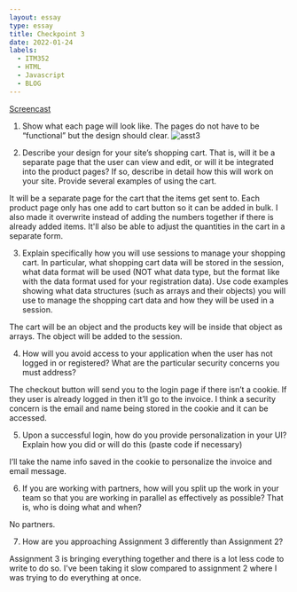 ```yaml
---
layout: essay
type: essay
title: Checkpoint 3
date: 2022-01-24
labels:
  - ITM352
  - HTML
  - Javascript
  - BLOG
---
```

[Screencast](https://youtu.be/_GVkJrRo0iY)

1. Show what each page will look like. The pages do not have to be “functional” but the design should clear. 
![asst3](https://user-images.githubusercontent.com/97568424/166875420-6b6669fa-48dd-4658-8b3c-1b94850a02e8.jpg)

2. Describe your design for your site’s shopping cart. That is, will it be a separate page that the user can view and edit, or will it be integrated into the product pages? If so, describe in detail how this will work on your site. Provide several examples of using the cart.

It will be a separate page for the cart that the items get sent to. Each product page only has one add to cart button so it can be added in bulk. I also made it overwrite instead of adding the numbers together if there is already added items. It'll also be able to adjust the quantities in the cart in a separate form. 

3. Explain specifically how you will use sessions to manage your shopping cart. In particular, what shopping cart data will be stored in the session, what data format will be used (NOT what data type, but the format like with the data format used for your registration data). Use code examples showing what data structures (such as arrays and their objects) you will use to manage the shopping cart data and how they will be used in a session.

The cart will be an object and the products key will be inside that object as arrays. The object will be added to the session.

4.  How will you avoid access to your application when the user has not logged in or registered? What are the particular security concerns you must address?

The checkout button will send you to the login page if there isn’t a cookie. If they user is already logged in then it’ll go to the invoice. I think a security concern is the email and name being stored in the cookie and it can be accessed.

5. Upon a successful login, how do you provide personalization in your UI? Explain how you did or will do this (paste code if necessary)

I’ll take the name info saved in the cookie to personalize the invoice and email message.

6.  If you are working with partners, how will you split up the work in your team so that you are working in parallel as effectively as possible? That is, who is doing what and when?

No partners.

7. How are you approaching Assignment 3 differently than Assignment 2?

Assignment 3 is bringing everything together and there is a lot less code to write to do so. I've been taking it slow compared to assignment 2 where I was trying to do everything at once.
